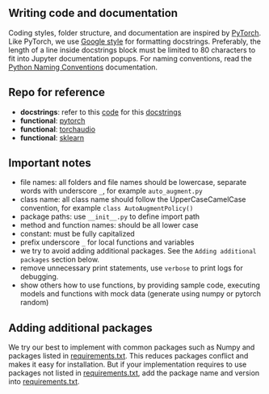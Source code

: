 ## Writing code and documentation

Coding styles, folder structure, and documentation are inspired by [PyTorch](https://github.com/pytorch/pytorch). Like PyTorch, we use [Google style](http://sphinxcontrib-napoleon.readthedocs.io/en/latest/example_google.html) for formatting docstrings. Preferably, the length of a line inside docstrings block must be limited to 80 characters to fit into Jupyter documentation popups. For naming conventions, read the [Python Naming Conventions](https://visualgit.readthedocs.io/en/latest/pages/naming_convention.html) documentation. 

## Repo for reference

- **docstrings**: refer to this [code](https://pytorch.org/docs/stable/_modules/torch/nn/modules/conv.html#Conv1d) for this [docstrings](https://pytorch.org/docs/stable/generated/torch.nn.Conv1d.html#torch.nn.Conv1d)
- **functional**: [pytorch](https://github.com/pytorch/pytorch)
- **functional**: [torchaudio](https://github.com/pytorch/audio/tree/master/torchaudio)
- **functional**: [sklearn](https://github.com/scikit-learn/scikit-learn/tree/master/sklearn)

## Important notes

- file names: all folders and file names should be lowercase, separate words with underscore `_`, for example `auto_augment.py`
- class name: all class name should follow the UpperCaseCamelCase convention, for example `class AutoAugmentPolicy()`
- package paths: use `__init__.py` to define import path
- method and function names: should be all lower case
- constant: must be fully capitalized
- prefix underscore `_` for local functions and variables
- we try to avoid adding additional packages. See the `Adding additional packages` section below.
- remove unnecessary print statements, use `verbose` to print logs for debugging.
- show others how to use functions, by providing sample code, executing models and functions with mock data (generate using numpy or pytorch random)

## Adding additional packages

We try our best to implement with common packages such as Numpy and packages listed in [requirements.txt](https://github.com/ntubci/bcikit/blob/main/requirements.txt). This reduces packages conflict and makes it easy for installation. But if your implementation requires to use packages not listed in [requirements.txt](https://github.com/ntubci/bcikit/blob/main/requirements.txt), add the package name and version into [requirements.txt](https://github.com/ntubci/bcikit/blob/main/requirements.txt). 
